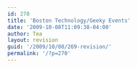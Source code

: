 ```yaml
---
id: 270
title: 'Boston Technology/Geeky Events'
date: '2009-10-08T11:09:38-04:00'
author: Tea
layout: revision
guid: '/2009/10/08/269-revision/'
permalink: '/?p=270'
---
```


